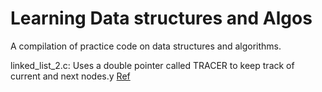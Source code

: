 # Learning Data structures and Algos

A compilation of practice code on data structures and algorithms.

linked_list_2.c: Uses a double pointer called TRACER to keep track of current and next nodes.y
[Ref](https://www.youtube.com/watch?v=0ZEX_l0DFK0)
